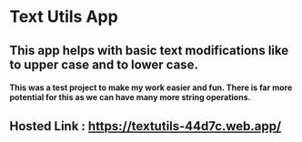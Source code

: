 # Text Utils App

## This app helps with basic text modifications like to upper case and to lower case.

#### This was a test project to make my work easier and fun. There is far more potential for this as we can have many more string operations.

## Hosted Link : https://textutils-44d7c.web.app/ 
